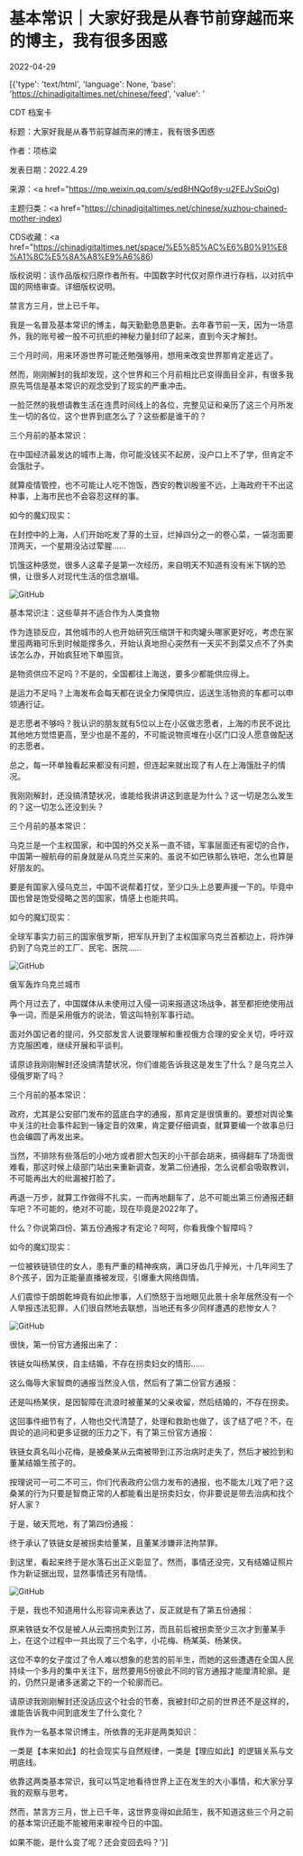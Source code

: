 # 基本常识｜大家好我是从春节前穿越而来的博主，我有很多困惑

2022-04-29

[{'type': 'text/html', 'language': None, 'base': 'https://chinadigitaltimes.net/chinese/feed', 'value': '

CDT 档案卡

标题：大家好我是从春节前穿越而来的博主，我有很多困惑

作者：项栋梁

发表日期：2022.4.29

来源：<a href="https://mp.weixin.qq.com/s/ed8HNQof8y-u2FEJvSpiOg)

主题归类：<a href="https://chinadigitaltimes.net/chinese/xuzhou-chained-mother-index)

CDS收藏：<a href="https://chinadigitaltimes.net/space/%E5%85%AC%E6%B0%91%E8%A1%8C%E5%8A%A8%E9%A6%86)

版权说明：该作品版权归原作者所有。中国数字时代仅对原作进行存档，以对抗中国的网络审查。详细版权说明。





禁言方三月，世上已千年。

我是一名普及基本常识的博主，每天勤勤恳恳更新。去年春节前一天，因为一场意外，我的账号被一股不可抗拒的神秘力量封印了起来，直到今天才解封。

三个月时间，用来环游世界可能还勉强够用，想用来改变世界那肯定差远了。

然而，刚刚解封的我却发现，这个世界和三个月前相比已变得面目全非，有很多我原先笃信是基本常识的观念受到了现实的严重冲击。

一脸茫然的我想请教生活在连贯时间线上的各位，完整见证和亲历了这三个月所发生一切的各位，这个世界到底怎么了？这些都是谁干的？

三个月前的基本常识：

在中国经济最发达的城市上海，你可能没钱买不起房，没户口上不了学，但肯定不会饿肚子。

就算疫情管控，也不可能让人吃不饱饭，西安的教训殷鉴不远，上海政府干不出这种事，上海市民也不会容忍这样的事。

如今的魔幻现实：

在封控中的上海，人们开始吃发了芽的土豆，烂掉四分之一的卷心菜，一袋泡面要顶两天，一个星期没沾过荤腥……

饥饿这种感觉，很多人这辈子是第一次经历，来自明天不知道有没有米下锅的恐惧，让很多人对现代生活的信念崩塌。

![GitHub](https://chinadigitaltimes.net/chinese/files/2022/04/post-680551-626c5662c0f9b.png)

基本常识注：这些草并不适合作为人类食物

作为连锁反应，其他城市的人也开始研究压缩饼干和肉罐头哪家更好吃，考虑在家里囤两箱可乐到时候能撑多久，开始认真地担心突然有一天买不到菜又点不了外卖该怎么办，开始疯狂地下单囤货。

是物资供应不足吗？不是的，全国都往上海送，要多少都能供应得上。

是运力不足吗？上海发布会每天都在说全力保障供应，运送生活物资的车都可以申领通行证。

是志愿者不够吗？我认识的朋友就有5位以上在小区做志愿者，上海的市民不说比其他地方觉悟更高，至少也是不差的，不可能说物资堆在小区门口没人愿意做配送的志愿者。

总之，每一环单独看起来都没有问题，但连起来就出现了有人在上海饿肚子的情况。

我刚刚解封，还没搞清楚状况，谁能给我讲讲这到底是为什么？这一切是怎么发生的？这一切怎么还没到头？

三个月前的基本常识：

乌克兰是一个主权国家，和中国的外交关系一直不错，军事层面还有密切的合作，中国第一艘航母的前身就是从乌克兰买来的。虽说不如巴铁那么铁吧，怎么也算是好朋友的。

要是有国家入侵乌克兰，中国不说帮着打仗，至少口头上总要声援一下的。毕竟中国也曾是饱受侵略之苦的国家，情感上也能共鸣。

如今的魔幻现实：

全球军事实力前三的国家俄罗斯，把军队开到了主权国家乌克兰首都边上，将炸弹扔到了乌克兰的工厂、民宅、医院……

![GitHub](https://chinadigitaltimes.net/chinese/files/2022/04/post-680551-626c5662d2e7e.png)

俄军轰炸乌克兰城市

两个月过去了，中国媒体从未使用过入侵一词来报道这场战争，甚至都拒绝使用战争一词，而是采用俄方的说法，管这叫特别军事行动。

面对外国记者的提问，外交部发言人说要理解和重视俄方合理的安全关切，呼吁双方克服困难，继续开展和平谈判。

请原谅我刚刚解封还没搞清楚状况，你们谁能告诉我这是发生了什么？是乌克兰入侵俄罗斯了吗？

三个月前的基本常识：

政府，尤其是公安部门发布的蓝底白字的通报，那肯定是很慎重的。要想对舆论集中关注的社会事件起到一锤定音的效果，肯定要仔细调查，就算要编一个故事总归也会编圆了再发出来。

当然，不排除有些落后的小地方或者胆大包天的小干部会胡来，搞得翻车了场面很难看，那这时候上级部门站出来重新调查，发第二份通报，怎么说都会吸取教训，不可能再出大的纰漏被打脸了。

再退一万步，就算工作做得不扎实，一而再地翻车了，总不可能出第三份通报还翻车吧？不可能的，绝对不可能，现在毕竟是2022年了。

什么？你说第四份、第五份通报才有定论？呵呵，你看我像个智障吗？

如今的魔幻现实：

一位被铁链锁住的女人，患有严重的精神疾病，满口牙齿几乎掉光，十几年间生了8个孩子，因为正能量直播被发现，引爆重大网络舆情。

人们震惊于朗朗乾坤竟有如此惨事，人们愤怒于当地眼见此景十余年居然没有一个人举报违法犯罪，人们很自然地去联想，当地还有多少同样遭遇的悲惨女人？

![GitHub](https://chinadigitaltimes.net/chinese/files/2022/04/post-680551-626c5662ea521.png)

很快，第一份官方通报出来了：



铁链女叫杨某侠，自主结婚，不存在拐卖妇女的情形……



这么侮辱大家智商的通报当然没人信，然后有了第二份官方通报：



还是叫杨某侠，是因智障在流浪时被董某的父亲收留，然后结婚的，不存在拐卖。



这回事件细节有了，人物也交代清楚了，处理和救助也做了，该了结了吧？不，在舆论的追问和更多证据的压力之下，有了第三份官方通报：



铁链女真名叫小花梅，是被桑某从云南被带到江苏治病时走失了，然后才被捡到和董某结婚生孩子的。



按理说可一可二不可三，你们代表政府公信力发布的通报，也不能太儿戏了吧？这桑某的行为只要是智商正常的人都能看出是拐卖妇女，你非要说是带去治病和找个好人家？

于是，破天荒地，有了第四份通报：



终于承认了铁链女是被拐卖给董某，且董某涉嫌非法拘禁罪。



到这里，看起来终于是水落石出正义彰显了。然而，事情还没完，又有结婚证照片作为新证据出现，显然事情还另有隐情。

![GitHub](https://chinadigitaltimes.net/chinese/files/2022/04/post-680551-626c5663065b8.png)

于是，我也不知道用什么形容词来表达了，反正就是有了第五份通报：



原来铁链女不仅是被人从云南拐卖到江苏，而且前后被拐卖至少三次才到董某手上，在这个过程中一共出现了三个名字，小花梅、杨某英、杨某侠。



这位不幸的女子度过了令人难以想象的悲苦的前半生，而她的这些遭遇在全国人民持续一个多月的集中关注下，居然要用5份彼此不同的官方通报才能厘清轮廓。是的，仍然只是诸多迷雾之下的一个轮廓而已。

请原谅我刚刚解封还没适应这个社会的节奏，我被封印之前的世界还不是这样的，谁能告诉我中间到底发生了什么变化？

我作为一名基本常识博主，所依靠的无非是两类知识：

一类是【本来如此】的社会现实与自然规律，一类是【理应如此】的逻辑关系与文明底线。

依靠这两类基本常识，我可以笃定地看待世界上正在发生的大小事情，和大家分享我的观察与思考。

然而，禁言方三月，世上已千年，这世界变得如此陌生，我不知道这些三个月之前的基本常识还能不能被用来审视今日的中国。

如果不能，是什么变了呢？还会变回去吗？'}]